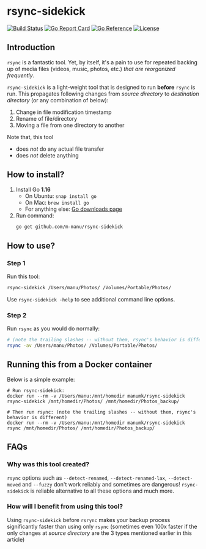 # rsync-sidekick

[![Build Status](https://api.travis-ci.org/m-manu/rsync-sidekick.svg?branch=main&status=passed)](https://travis-ci.org/github/m-manu/rsync-sidekick)
[![Go Report Card](https://goreportcard.com/badge/github.com/m-manu/rsync-sidekick)](https://goreportcard.com/report/github.com/m-manu/rsync-sidekick)
[![Go Reference](https://pkg.go.dev/badge/github.com/m-manu/rsync-sidekick.svg)](https://pkg.go.dev/github.com/m-manu/rsync-sidekick)
[![License](https://img.shields.io/badge/License-Apache%202-blue.svg)](./LICENSE)

## Introduction

`rsync` is a fantastic tool. Yet, by itself, it's a pain to use for repeated backing up of media files (videos, music,
photos, etc.) _that are reorganized frequently_.

`rsync-sidekick` is a light-weight tool that is designed to run **before** `rsync` is run. This propagates following
changes from _source directory_ to _destination directory_ (or any combination of below):

1. Change in file modification timestamp
2. Rename of file/directory
3. Moving a file from one directory to another

Note that, this tool

* does *not* do any actual file transfer
* does *not* delete anything

## How to install?

1. Install Go **1.16**
    * On Ubuntu: `snap install go`
    * On Mac: `brew install go`
    * For anything else: [Go downloads page](https://golang.org/dl/)
2. Run command:
   ```bash
   go get github.com/m-manu/rsync-sidekick
   ```

## How to use?

### Step 1

Run this tool:

```bash
rsync-sidekick /Users/manu/Photos/ /Volumes/Portable/Photos/
```

Use `rsync-sidekick -help` to see additional command line options.

### Step 2

Run `rsync` as you would do normally:

```bash
# (note the trailing slashes -- without them, rsync's behavior is different)
rsync -av /Users/manu/Photos/ /Volumes/Portable/Photos/ 
```

## Running this from a Docker container

Below is a simple example:

```shell
# Run rsync-sidekick:
docker run --rm -v /Users/manu:/mnt/homedir manumk/rsync-sidekick rsync-sidekick /mnt/homedir/Photos/ /mnt/homedir/Photos_backup/

# Then run rsync: (note the trailing slashes -- without them, rsync's behavior is different)
docker run --rm -v /Users/manu:/mnt/homedir manumk/rsync-sidekick rsync /mnt/homedir/Photos/ /mnt/homedir/Photos_backup/
```

## FAQs

### Why was this tool created?

`rsync` options such as `--detect-renamed`, `--detect-renamed-lax`, `--detect-moved` and `--fuzzy` don't work reliably
and sometimes are dangerous! `rsync-sidekick` is reliable alternative to all these options and much more.

### How will I benefit from using this tool?

Using `rsync-sidekick` before `rsrync` makes your backup process significantly faster than using only `rsync` (sometimes
even 100x faster if the only changes at _source directory_ are the 3 types mentioned earlier in this article)
